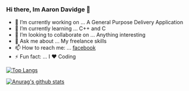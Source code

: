 ### Hi there, Im Aaron Davidge 👋

- 🔭 I’m currently working on ... A General Purpose Delivery Application
- 🌱 I’m currently learning ... C++ and C
- 👯 I’m looking to collaborate on ... Anything interesting
- 💬 Ask me about ... My freelance skills
- 📫 How to reach me: ... [facebook](https://www.facebook.com/aaron.davidge.14)
- ⚡ Fun fact: ... I ❤️  Coding

[![Top Langs](https://github-readme-stats.vercel.app/api/top-langs/?username=aaron-davidge)](https://github.com/aaron-davidge/github-readme-stats)


[![Anurag's github stats](https://github-readme-stats.vercel.app/api?username=aaron-davidge&show_icons=true&&theme=radical)](https://github.com/aaron-davidge/github-readme-stats)


